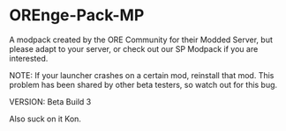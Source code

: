 # OREnge-Pack-MP
A modpack created by the ORE Community for their Modded Server, but please adapt to your server, or check out our SP
Modpack if you are interested.

NOTE: If your launcher crashes on a certain mod, reinstall that mod. This problem has been shared by other beta testers,
so watch out for this bug.

VERSION: Beta Build 3

Also suck on it Kon.
